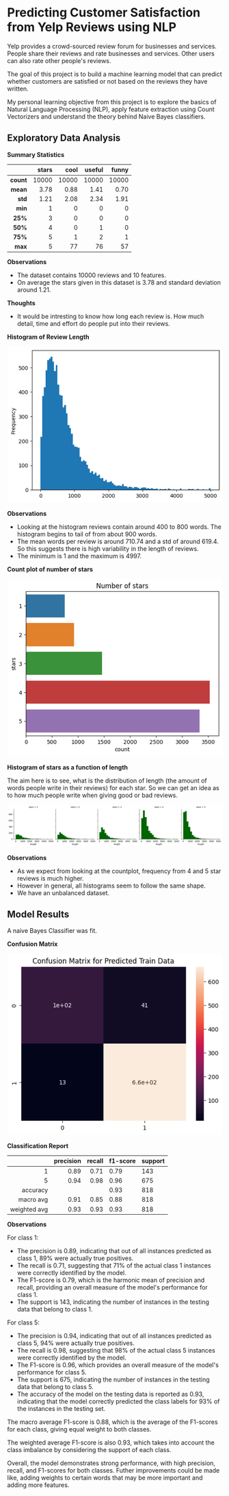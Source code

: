 # Predicting Customer Satisfaction from Yelp Reviews using NLP

Yelp provides a crowd-sourced review forum for businesses and services. People share their reviews and rate businesses and services. Other users can also rate other people's reviews.

The goal of this project is to build a machine learning model that can predict whether customers are satisfied or not based on the reviews they have written.

My personal learning objective from this project is to explore the basics of Natural Language Processing (NLP), apply feature extraction using Count Vectorizers and understand the theory behind Naive Bayes classifiers.

## Exploratory Data Analysis

**Summary Statistics**

|           | **stars** | **cool** | **useful** | **funny** |
|----------:|----------:|---------:|-----------:|----------:|
| **count** |     10000 |    10000 |      10000 |     10000 |
|  **mean** |      3.78 |     0.88 |       1.41 |      0.70 |
|  **std**  |      1.21 |     2.08 |       2.34 |      1.91 |
|  **min**  |         1 |        0 |          0 |         0 |
|  **25%**  |         3 |        0 |          0 |         0 |
|  **50%**  |         4 |        0 |          1 |         0 |
|  **75%**  |         5 |        1 |          2 |         1 |
|  **max**  |         5 |       77 |         76 |        57 |

**Observations**
- The dataset contains 10000 reviews and 10 features.
- On average the stars given in this dataset is 3.78 and standard deviation around 1.21.


**Thoughts**
- It would be intresting to know how long each review is. How much detail, time and effort do people put into their reviews.

**Histogram of Review Length**

![Alt Text](1.png)

**Observations**
- Looking at the histogram reviews contain around 400 to 800 words. The histogram begins to tail of from about 900 words.
- The mean words per review is around 710.74 and a std of around 619.4. So this suggests there is high variability in the length of reviews. 
- The minimum is 1 and the maximum is 4997.

**Count plot of number of stars**

![Alt Text](2.png)

**Histogram of stars as a function of length**

The aim here is to see, what is the distribution of length (the amount of words people write in their reviews) for each star. So we can get an idea as to how much people write when giving good or bad reviews.

![Alt Text](3.png)

**Observations**
- As we expect from looking at the countplot, frequency from 4 and 5 star reviews is much higher. 
- However in general, all histograms seem to follow the same shape.
- We have an unbalanced dataset.


## Model Results

A naive Bayes Classifier was fit.

**Confusion Matrix**

![Alt Text](4.png)

**Classification Report**

|              | precision | recall | f1-score | support |
|-------------:|----------:|-------:|----------|---------|
|       1      |      0.89 | 0.71   | 0.79     | 143     |
|       5      |      0.94 | 0.98   | 0.96     | 675     |
|   accuracy   |           |        |     0.93 | 818     |
|   macro avg  |      0.91 | 0.85   | 0.88     | 818     |
| weighted avg |      0.93 | 0.93   | 0.93     | 818     |


**Observations**

For class 1:

- The precision is 0.89, indicating that out of all instances predicted as class 1, 89% were actually true positives.
- The recall is 0.71, suggesting that 71% of the actual class 1 instances were correctly identified by the model.
- The F1-score is 0.79, which is the harmonic mean of precision and recall, providing an overall measure of the model's performance for class 1.
- The support is 143, indicating the number of instances in the testing data that belong to class 1.

For class 5:

- The precision is 0.94, indicating that out of all instances predicted as class 5, 94% were actually true positives.
- The recall is 0.98, suggesting that 98% of the actual class 5 instances were correctly identified by the model.
- The F1-score is 0.96, which provides an overall measure of the model's performance for class 5.
- The support is 675, indicating the number of instances in the testing data that belong to class 5.
- The accuracy of the model on the testing data is reported as 0.93, indicating that the model correctly predicted the class labels for 93% of the instances in the testing set.


The macro average F1-score is 0.88, which is the average of the F1-scores for each class, giving equal weight to both classes.

The weighted average F1-score is also 0.93, which takes into account the class imbalance by considering the support of each class.

Overall, the model demonstrates strong performance, with high precision, recall, and F1-scores for both classes. Futher improvements could be made like, adding weights to certain words that may be more important and adding more features.







